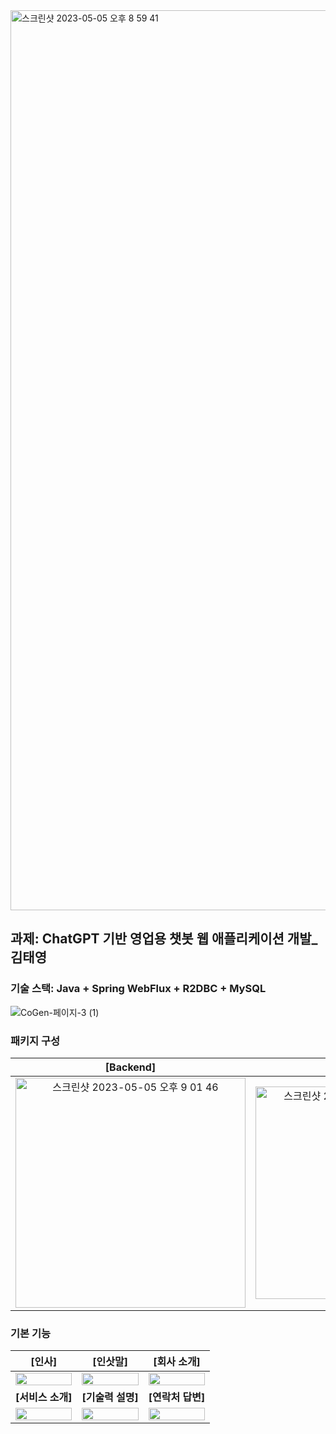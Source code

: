 <img width="1440" alt="스크린샷 2023-05-05 오후 8 59 41" src="https://user-images.githubusercontent.com/13742045/236452119-13daa3d1-6ce1-40f5-8d76-616ac6217936.png">


## 과제: ChatGPT 기반 영업용 챗봇 웹 애플리케이션 개발_김태영


### 기술 스택: Java + Spring WebFlux + R2DBC + MySQL
![CoGen-페이지-3 (1)](https://user-images.githubusercontent.com/13742045/236456568-0a44a202-bf79-4c1e-9e62-18b7d0587cd7.png)



### 패키지 구성
|[Backend]|[Frontend]|
| :--------------: | :--------------: |
|<img width="368" alt="스크린샷 2023-05-05 오후 9 01 46" src="https://user-images.githubusercontent.com/13742045/236452465-9b47c39b-d6c3-4569-abe2-036c65e459ec.png">|<img width="340" alt="스크린샷 2023-05-05 오후 9 26 06" src="https://user-images.githubusercontent.com/13742045/236457187-22be9f2a-52da-4b0e-a847-5b9efca46dcb.png">|


### 기본 기능
|[인사]|[인삿말]|[회사 소개]|
| :--------------: | :--------------: | :--------------: |
|<img src="https://user-images.githubusercontent.com/13742045/236638412-1f53a08c-27d4-4e56-a35f-79d8303ad25d.gif" width="100%" />|<img src="https://user-images.githubusercontent.com/13742045/236638393-ec74baee-c039-4e9a-bba5-8aef0981f121.gif" width="100%" />|<img src="https://user-images.githubusercontent.com/13742045/236638427-1ccc583d-ade2-45fa-86de-32c9d0063404.gif" width="100%" />
|**[서비스 소개]**|**[기술력 설명]**|**[연락처 답변]**|
|<img src="https://user-images.githubusercontent.com/13742045/236638500-9a6217a1-509e-47d8-8605-e013b82923c3.gif" width="100%" />|<img src="https://user-images.githubusercontent.com/13742045/236638521-ff56b17e-b986-4fb3-904d-fdee1147eb25.gif" width="100%" />|<img src="https://user-images.githubusercontent.com/13742045/236638536-9f2b78e2-1426-48d8-8c1b-69da542b2e1e.gif" width="100%" />|


